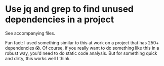 # Use jq and grep to find unused dependencies in a project

See accompanying files.

Fun fact: I used something similar to this at work on a project that has 250+ dependencies 😱. Of course, if you really want to do something like this in a robust way, you'd need to do static code analysis. But for something quick and dirty, this works well I think. 
